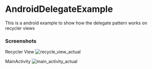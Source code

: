 # AndroidDelegateExample
This is a android example to show how the delegate pattern works on recycler views

### Screenshots

Recycler View
![recycle_view_actual](https://github.com/alexistamher/AndroidDelegateExample/assets/91683122/2be2ef27-ef76-46a9-907d-e4a969060cdd)

MainActivity
![main_activity_actual](https://github.com/alexistamher/AndroidDelegateExample/assets/91683122/129557e3-e560-4f7b-8e13-c6bace3a2c44)

